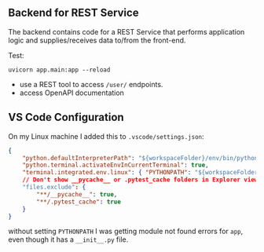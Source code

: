 ## Backend for REST Service

The backend contains code for a REST Service that performs application logic and supplies/receives data to/from the front-end.


Test:
```
uvicorn app.main:app --reload
```
- use a REST tool to access `/user/` endpoints.
- access OpenAPI documentation

## VS Code Configuration

On my Linux machine I added this to `.vscode/settings.json`:
```json
{
    "python.defaultInterpreterPath": "${workspaceFolder}/env/bin/python",
    "python.terminal.activateEnvInCurrentTerminal": true,
    "terminal.integrated.env.linux": { "PYTHONPATH": "${workspaceFolder}" }
    // Don't show __pycache__ or .pytest_cache folders in Explorer view
    "files.exclude": {
        "**/__pycache__": true,
        "**/.pytest_cache": true
    }
}
```

without setting `PYTHONPATH` I was getting module not found errors for `app`, even though it has a `__init__.py` file.
